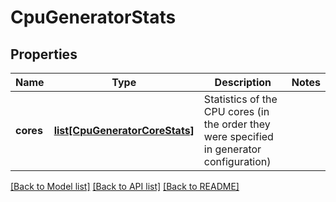 # CpuGeneratorStats

## Properties
Name | Type | Description | Notes
------------ | ------------- | ------------- | -------------
**cores** | [**list[CpuGeneratorCoreStats]**](CpuGeneratorCoreStats.md) | Statistics of the CPU cores (in the order they were specified in generator configuration) | 

[[Back to Model list]](../README.md#documentation-for-models) [[Back to API list]](../README.md#documentation-for-api-endpoints) [[Back to README]](../README.md)


